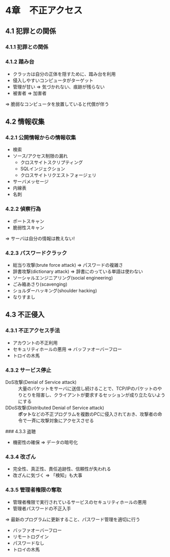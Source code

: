# 4章　不正アクセス
## 4.1 犯罪との関係
### 4.1.1 犯罪との関係
### 4.1.2 踏み台

* クラッカは自分の正体を隠すために、踏み台を利用
* 侵入しやすいコンピュータがターゲット
* 管理が甘い => 気づかれない、痕跡が残らない
* 被害者 => 加害者

=> 脆弱なコンピュータを放置していると代償が伴う

## 4.2 情報収集
### 4.2.1 公開情報からの情報収集

* 検索
* ソース/アクセス制限の漏れ
	* クロスサイトスクリプティング
	* SQLインジェクション
	* クロスサイトリクエストフォージェリ
* サーバメッセージ
* 内線表
* 名刺

### 4.2.2 偵察行為

* ポートスキャン
* 脆弱性スキャン

=> サーバは自分の情報は教えない!

### 4.2.3 パスワードクラック

* 総当り攻撃(brute force attack) => パスワードの複雑さ
* 辞書攻撃(dictionary attack) => 辞書にのっている単語は使わない
* ソーシャルエンジニアリング(social engineering)
* ごみ箱あさり(scavenging)
* ショルダーハッキング(shoulder hacking)
* なりすまし

## 4.3 不正侵入
### 4.3.1 不正アクセス手法

* アカウントの不正利用
* セキュリティホールの悪用 => バッファオーバーフロー
* トロイの木馬

### 4.3.2 サービス停止
<dl>
	<dt>DoS攻撃(Denial of Service attack)</dt>
	<dd>大量のパケットをサーバに送信し続けることで、TCP/IPのパケットのやりとりを阻害し、クライアントが要求するセッションが成り立たないようにする</dd>
	<dt>DDoS攻撃(Distributed Denial of Service attack)</dt>
	<dd><b>ボット</b>などの不正プログラムを複数のPCに侵入されておき、攻撃者の命令で一斉に攻撃対象にアクセスさせる</dd>
</dl>
### 4.3.3 盗聴

* 機密性の確保 => データの暗号化

### 4.3.4 改ざん

* 完全性、真正性、責任追跡性、信頼性が失われる
* 改ざんに気づく => 「検知」も大事

### 4.3.5 管理者権限の奪取

* 管理者権限で実行されているサービスのセキュリティホールの悪用
* 管理者パスワードの不正入手

=> 最新のプログラムに更新すること、パスワード管理を適切に行う<br />

* バッファオーバーフロー
* リモートログイン
* パスワードなし
* トロイの木馬
